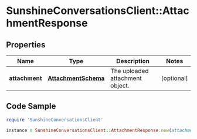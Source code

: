 # SunshineConversationsClient::AttachmentResponse

## Properties

Name | Type | Description | Notes
------------ | ------------- | ------------- | -------------
**attachment** | [**AttachmentSchema**](AttachmentSchema.md) | The uploaded attachment object. | [optional] 

## Code Sample

```ruby
require 'SunshineConversationsClient'

instance = SunshineConversationsClient::AttachmentResponse.new(attachment: null)
```


